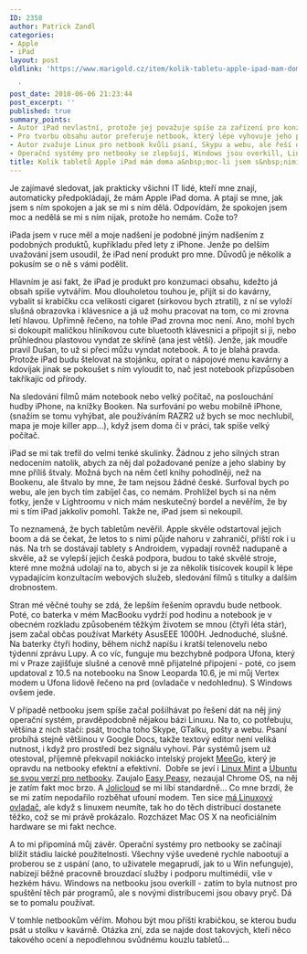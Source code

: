 ```yaml
---
ID: 2358
author: Patrick Zandl
categories:
- Apple
- iPad
layout: post
oldlink: 'https://www.marigold.cz/item/kolik-tabletu-apple-ipad-mam-doma-a-moc-li-jsem-s-nimi-spokojen

  '
post_date: 2010-06-06 21:23:44
post_excerpt: ''
published: true
summary_points:
- Autor iPad nevlastní, protože jej považuje spíše za zařízení pro konzumaci obsahu.
- Pro tvorbu obsahu autor preferuje netbook, který lépe vyhovuje jeho potřebám.
- Autor zvažuje Linux pro netbook kvůli psaní, Skypu a webu, ale řeší ovladače.
- Operační systémy pro netbooky se zlepšují, Windows jsou overkill, Linux je použitelný.
title: Kolik tabletů Apple iPad mám doma a&nbsp;moc-li jsem s&nbsp;nimi spokojen
---
```


<p>Je zajímavé sledovat, jak prakticky všichni IT lidé, kteří mne znají, automaticky předpokládají, že mám Apple iPad doma. A ptají se mne, jak jsem s ním spokojen a jak se mi s ním dělá. Odpovídám, že spokojen jsem moc a nedělá se mi s ním nijak, protože ho nemám. Cože to?</p>

<p>iPada jsem v ruce měl a moje nadšení je podobné jiným nadšením z podobných produktů, kupříkladu před lety z iPhone. Jenže po delším uvažování jsem usoudil, že iPad není produkt pro mne. Důvodů je několik a pokusím se o ně s vámi podělit.</p>

<p>Hlavním je asi fakt, že iPad je produkt pro konzumaci obsahu, kdežto já obsah spíše vytvářím. Mou dlouholetou touhou je, přijít si do kavárny, vybalit si krabičku cca velikosti cigaret (sirkovou bych ztratil), z ní se vyloží slušná obrazovka i klávesnice a já už mohu pracovat na tom, co mi zrovna letí hlavou. Upřímně řečeno, na tohle iPad zrovna moc není. Ano, mohl bych si dokoupit maličkou hliníkovou cute bluetooth klávesnici a připojit si ji, nebo průhlednou plastovou vyndat ze skříně (ana jest větší). Jenže, jak moudře pravil Dušan, to už si přeci můžu vyndat notebook. A to je blahá pravda. Protože iPad budu štelovat na stojánku, opírat o nápojové menu kavárny a kdovíjak jinak se pokoušet s ním vyloudit to, nač jest notebook přizpůsoben takříkajíc od přírody.</p>

<p>Na sledování filmů mám notebook nebo velký počítač, na poslouchání hudby iPhone, na knížky Booken. Na surfování po webu mobilně iPhone, (snažím se tomu vyhýbat, ale používáním RAZR2 už bych se moc nechlubil, mapa je moje killer app...), když jsem doma či v práci, tak spíše velký počítač.</p>

<p>iPad se mi tak trefil do velmi tenké skulinky. Žádnou z jeho silných stran nedocením natolik, abych za něj dal požadované peníze a jeho slabiny by mne příliš štvaly. Možná bych na něm četl knihy pohodlněji, než na Bookenu, ale štvalo by mne, že tam nejsou žádné české. Surfoval bych po webu, ale jen bych tím zabíjel čas, co nemám. Prohlížel bych si na něm fotky, jenže v Lightroomu v nich mám neskutečný bordel a nevěřím, že by mi s tím iPad jakkoliv pomohl. Takže ne, iPad jsem si nekoupil.</p>

<p>To neznamená, že bych tabletům nevěřil. Apple skvěle odstartoval jejich boom a dá se čekat, že letos to s nimi půjde nahoru v zahraničí, příští rok i u nás. Na trh se dostávají tablety s Androidem, vypadají rovněž nadupaně a skvěle, až se vylepší jejich česká podpora, budou to také skvělé stroje, které mne možná udolají na to, abych si je za několik tisícovek koupil k lépe vypadajícím konzultacím webových služeb, sledování filmů s titulky a dalším drobnostem.</p>

<p>Stran mé věčné touhy se zdá, že lepším řešením opravdu bude netbook. Poté, co baterka v mém MacBooku vydrží pod hodinu a notebook je v obecném rozkladu způsobeném těžkým životem se mnou (čtyři léta stár), jsem začal občas používat Markéty AsusEEE 1000H. Jednoduché, slušné. Na baterky čtyři hodiny, během nichž napíšu i kratší telenovelu nebo týdenní zprávu Lupy. A co víc, funguje mu bezchybně podpora Ufona, který mi v Praze zajišťuje slušné a cenově mně přijatelné připojení - poté, co jsem updatoval z 10.5 na notebooku na Snow Leoparda 10.6, je mi můj Vertex modem u Ufona lidově řečeno na prd (ovladače v nedohlednu). S Windows ovšem jede.</p>

<p>V případě netbooku jsem spíše začal pošilhávat po řešení dát na něj jiný operační systém, pravděpodobně nějakou bázi Linuxu. Na to, co potřebuju, většina z nich stačí: psát, trocha toho Skype, GTalku, pošty a webu. Psaní probíhá stejně většinou v Google Docs, takže textový editor není veliká nutnost, i když pro prostředí bez signálu vyhoví. Pár systémů jsem už otestoval, příjemně překvapil nokiácko intelský projekt <a href="http://meego.com/">MeeGo</a>, který je opravdu na netbooky efektní a efektivní.  Dobře se jeví i <a href="http://www.linuxmint.com/">Linux Mint</a> a <a href="http://www.ubuntu.com/netbook">Ubuntu se svou verzí pro netbooky</a>. Zaujalo <a href="http://www.geteasypeasy.com/">Easy Peasy</a>, nezaujal Chrome OS, na něj je zatím fakt moc brzo. A <a href="http://www.jolicloud.com/">Jolicloud</a> se mi líbí standardně... Co mne brzdí, že se mi zatím nepodařilo rozběhat ufouní modem. Ten sice <a href="http://www.ufon.cz/cz/pro-zakazniky/technicka-podpora/modemy/">má Linuxový ovladač</a>, ale když s linuxem neumíte, tak ho do těch distribucí dostanete těžko, což se mi právě prokázalo. Rozcházet Mac OS X na neoficiálním hardware se mi fakt nechce.</p>

<p>A to mi připomíná můj závěr. Operační systémy pro netbooky se začínají blížit stádiu laické použitelnosti. Všechny výše uvedené rychle nabootují a proberou se z uspání (ano, to uživatele megaprudí, jak to u Win nefunguje), nabízejí běžné pracovně brouzdací služby i podporu multimédií, vše v hezkém hávu. Windows na netbooku jsou overkill - zatím to byla nutnost pro spuštění těch pár programů, ale s novými distribucemi jsou obavy pryč. Dá se to pomalu používat.</p>

<p>V tomhle netbookům věřím. Mohou být mou příští krabičkou, se kterou budu psát u stolku v kavárně. Otázka zní, zda se najde dost takových, kteří něco takového ocení a nepodlehnou svůdnému kouzlu tabletů...</p>